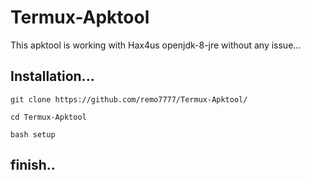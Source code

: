 # Termux-Apktool
This apktool is working with Hax4us openjdk-8-jre without any issue...

## Installation...

`git clone https://github.com/remo7777/Termux-Apktool/`

`cd Termux-Apktool`

`bash setup`

## finish..
